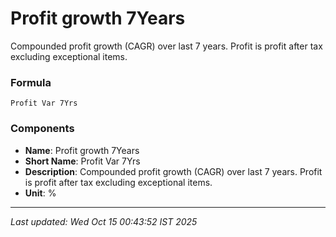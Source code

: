 # Profit growth 7Years
Compounded profit growth (CAGR) over last 7 years. Profit is profit after tax excluding exceptional items.

### Formula
```text
Profit Var 7Yrs
```


### Components
- **Name**: Profit growth 7Years
- **Short Name**: Profit Var 7Yrs
- **Description**: Compounded profit growth (CAGR) over last 7 years. Profit is profit after tax excluding exceptional items.
- **Unit**: %

---
*Last updated: Wed Oct 15 00:43:52 IST 2025*
